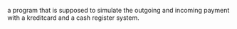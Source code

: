a program that is supposed to simulate the outgoing and incoming payment with a kreditcard and a cash register system.
